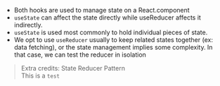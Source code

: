 - Both hooks are used to manage state on a React.component
- `useState` can affect the state directly while useReducer affects it indirectly.
- `useState` is used most commonly to hold individual pieces of state.
- We opt to use `useReducer` usually to keep related states together (ex: data fetching), or the state management implies some complexity. In that case, we can test the reducer in isolation

> Extra credits: State Reducer Pattern  
> This is a `test`
